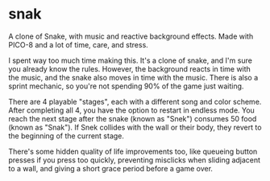 # snak
 A clone of Snake, with music and reactive background effects. Made with PICO-8 and a lot of time, care, and stress.


I spent way too much time making this. It's a clone of snake, and I'm sure you already know the rules. However, the background reacts in time with the music, and the snake also moves in time with the music. There is also a sprint mechanic, so you're not spending 90% of the game just waiting.

There are 4 playable "stages", each with a different song and color scheme. After completing all 4, you have the option to restart in endless mode. You reach the next stage after the snake (known as "Snek") consumes 50 food (known as "Snak"). If Snek collides with the wall or their body, they revert to the beginning of the current stage.

There's some hidden quality of life improvements too, like queueing button presses if you press too quickly, preventing misclicks when sliding adjacent to a wall, and giving a short grace period before a game over.